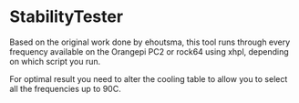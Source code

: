 # StabilityTester

Based on the original work done by ehoutsma, this tool runs through every frequency available on the Orangepi PC2 or rock64 using xhpl, depending on which script you run.

For optimal result you need to alter the cooling table to allow you to select all the frequencies up to 90C.

